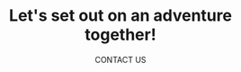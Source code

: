 ---
title: Let's set out on an adventure together!
subtitle: CONTACT US
permalink: Permalink for Contact Us
type: register
privacy: By submitting this form you agree to our terms and conditions and our Privacy Policy which explains how we may collect, use and disclose your personal information including to third parties.
---